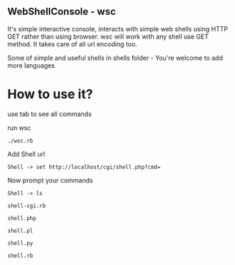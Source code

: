 
WebShellConsole - wsc
------
It's simple interactive console, interacts with simple web shells using HTTP GET rather than using browser.
wsc will work with any shell use GET method. It takes care of all url encoding too.

Some of simple and useful shells in shells folder - You're welcome to add more languages


How to use it?
====

use tab to see all commands

run wsc

```
./wsc.rb
```

Add Shell url

```
Shell -> set http://localhost/cgi/shell.php?cmd=
```

Now prompt your commands

```
Shell -> ls

shell-cgi.rb

shell.php

shell.pl

shell.py

shell.rb

```
